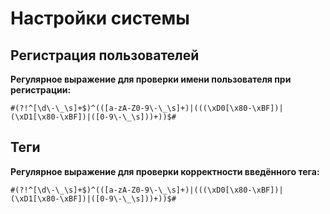 # Настройки системы

## Регистрация пользователей

**Регулярное выражение для проверки имени пользователя при регистрации:**

```
#(?!^[\d\-\_\s]+$)^(([a-zA-Z0-9\-\_\s]+)|(((\xD0[\x80-\xBF])|(\xD1[\x80-\xBF])|([0-9\-\_\s]))+))$#
```

## Теги

**Регулярное выражение для проверки корректности введённого тега:**

```
#(?!^[\d\-\_\s]+$)^(([a-zA-Z0-9\-\_\s]+)|(((\xD0[\x80-\xBF])|(\xD1[\x80-\xBF])|([0-9\-\_\s]))+))$#
```
